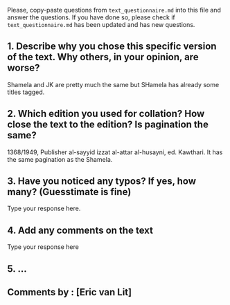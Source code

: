 

Please, copy-paste questions from `text_questionnaire.md` into this file and answer the questions.
If you have done so, please check if `text_questionnaire.md` has been updated and has new questions.

## 1. Describe why you chose this specific version of the text. Why others, in your opinion, are worse?

Shamela and JK are pretty much the same but SHamela has already some titles tagged.

## 2. Which edition you used for collation? How close the text to the edition? Is pagination the same?

1368/1949, Publisher al-sayyid izzat al-attar al-husayni, ed. Kawthari. It has the same pagination as the Shamela.

## 3. Have you noticed any typos? If yes, how many? (Guesstimate is fine)

Type your response here.

## 4. Add any comments on the text

Type your response here

## 5. ...

## Comments by : [Eric van Lit]
